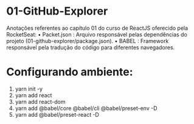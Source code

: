 # 01-GitHub-Explorer
Anotações referentes ao capítulo 01 do curso de ReactJS oferecido pela RocketSeat:
• Packet.json   :  Arquivo responsável pelas dependências do projeto (01-github-explorer/package.json).
• BABEL         :  Framework responsável pela tradução do código para diferentes navegadores.


# Configurando ambiente:
1. yarn init -y
2. yarn add react
3. yarn add react-dom
4. yarn add @babel/core @babel/cli @babel/preset-env -D
5. yarn add @babel/preset-react -D